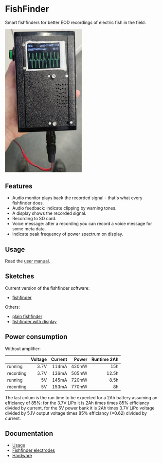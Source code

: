 # FishFinder

Smart fishfinders for better EOD recordings of electric fish in the field.

<img src="docs/images/fishfinder-v1a-rec.jpg" width=50%>


## Features

- Audio monitor plays back the recorded signal - that's what every
  fishfinder does.
- Audio feedback: indicate clipping by warning tones.
- A display shows the recorded signal.
- Recording to SD card.
- Voice message: after a recording you can record a voice message for
  some meta data.
- Indicate peak frequency of power spectrum on display.


## Usage

Read the [user manual](docs/usage.md).


## Sketches

Current version of the fishfinder software:

- [fishfinder](fishfinder/)

Others:

- [plain fishfinder](fishfinder-plain/)
- [fishfinder with display](fishfinder-display/)


## Power consumption

Without amplifier:

|           | Voltage | Current | Power | Runtime 2Ah |
| :-------- | ------: | ------: | ----: | ----------: |
| running   |    3.7V |   114mA | 420mW |         15h |
| recording |    3.7V |   136mA | 505mW |       12.5h |
| running   |      5V |   145mA | 720mW |        8.5h |
| recording |      5V |   153mA | 770mW |          8h |

The last colum is the run time to be expected for a 2Ah battery
assuming an efficiancy of 85%: for the 3.7V LiPo it is 2Ah times times
85% efficiancy divided by current, for the 5V power bank it is 2Ah
times 3.7V LiPo voltage divided by 5.1V output voltage times 85%
efficiancy (=0.62) divided by current.

## Documentation

- [Usage](docs/usage.md)
- [Fishfinder electrodes](docs/electrodes.md)
- [Hardware](docs/hardware.md)



